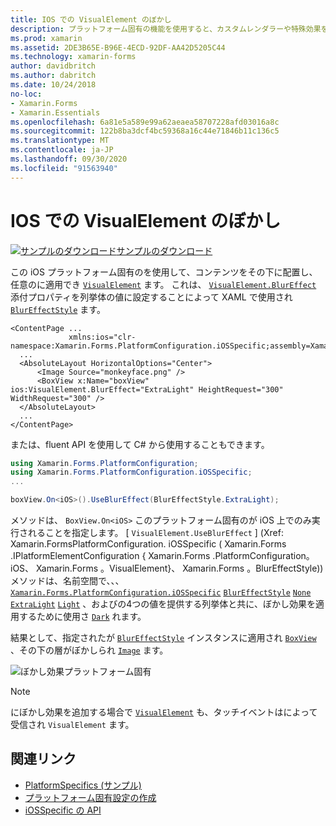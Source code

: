 ```yaml
---
title: IOS での VisualElement のぼかし
description: プラットフォーム固有の機能を使用すると、カスタムレンダラーや特殊効果を実装することなく、特定のプラットフォームでのみ使用できる機能を使用できます。 この記事では、VisualElement にぼかしを適用する iOS プラットフォーム固有のを使用する方法について説明します。
ms.prod: xamarin
ms.assetid: 2DE3B65E-B96E-4ECD-92DF-AA42D5205C44
ms.technology: xamarin-forms
author: davidbritch
ms.author: dabritch
ms.date: 10/24/2018
no-loc:
- Xamarin.Forms
- Xamarin.Essentials
ms.openlocfilehash: 6a81e5a589e99a62aeaea58707228afd03016a8c
ms.sourcegitcommit: 122b8ba3dcf4bc59368a16c44e71846b11c136c5
ms.translationtype: MT
ms.contentlocale: ja-JP
ms.lasthandoff: 09/30/2020
ms.locfileid: "91563940"
---
```

# <a name="visualelement-blur-on-ios"></a>IOS での VisualElement のぼかし

[![サンプルのダウンロード](~/media/shared/download.png)サンプルのダウンロード](https://docs.microsoft.com/samples/xamarin/xamarin-forms-samples/userinterface-platformspecifics)

この iOS プラットフォーム固有のを使用して、コンテンツをその下に配置し、任意のに適用でき [`VisualElement`](xref:Xamarin.Forms.VisualElement) ます。 これは、 [`VisualElement.BlurEffect`](xref:Xamarin.Forms.PlatformConfiguration.iOSSpecific.VisualElement.BlurEffectProperty) 添付プロパティを列挙体の値に設定することによって XAML で使用され [`BlurEffectStyle`](xref:Xamarin.Forms.PlatformConfiguration.iOSSpecific.BlurEffectStyle) ます。

```xaml
<ContentPage ...
             xmlns:ios="clr-namespace:Xamarin.Forms.PlatformConfiguration.iOSSpecific;assembly=Xamarin.Forms.Core">
  ...
  <AbsoluteLayout HorizontalOptions="Center">
      <Image Source="monkeyface.png" />
      <BoxView x:Name="boxView" ios:VisualElement.BlurEffect="ExtraLight" HeightRequest="300" WidthRequest="300" />
  </AbsoluteLayout>
  ...
</ContentPage>
```

または、fluent API を使用して C# から使用することもできます。

```csharp
using Xamarin.Forms.PlatformConfiguration;
using Xamarin.Forms.PlatformConfiguration.iOSSpecific;
...

boxView.On<iOS>().UseBlurEffect(BlurEffectStyle.ExtraLight);
```

メソッドは、 `BoxView.On<iOS>` このプラットフォーム固有のが iOS 上でのみ実行されることを指定します。 [ `VisualElement.UseBlurEffect` ] (Xref: Xamarin.FormsPlatformConfiguration. iOSSpecific ( Xamarin.Forms .IPlatformElementConfiguration { Xamarin.Forms .PlatformConfiguration。 iOS、 Xamarin.Forms 。VisualElement}、 Xamarin.Forms 。BlurEffectStyle)) メソッドは、名前空間で、、、 [`Xamarin.Forms.PlatformConfiguration.iOSSpecific`](xref:Xamarin.Forms.PlatformConfiguration.iOSSpecific) [`BlurEffectStyle`](xref:Xamarin.Forms.PlatformConfiguration.iOSSpecific.BlurEffectStyle) [`None`](xref:Xamarin.Forms.PlatformConfiguration.iOSSpecific.BlurEffectStyle.None) [`ExtraLight`](xref:Xamarin.Forms.PlatformConfiguration.iOSSpecific.BlurEffectStyle.ExtraLight) [`Light`](xref:Xamarin.Forms.PlatformConfiguration.iOSSpecific.BlurEffectStyle.Light) 、およびの4つの値を提供する列挙体と共に、ぼかし効果を適用するために使用さ [`Dark`](xref:Xamarin.Forms.PlatformConfiguration.iOSSpecific.BlurEffectStyle.Dark) れます。

結果として、指定されたが [`BlurEffectStyle`](xref:Xamarin.Forms.PlatformConfiguration.iOSSpecific.BlurEffectStyle) インスタンスに適用され [`BoxView`](xref:Xamarin.Forms.BoxView) 、その下の層がぼかしられ [`Image`](xref:Xamarin.Forms.Image) ます。

![ぼかし効果プラットフォーム固有](applying-blur-images/blur-effect.png)

> [!NOTE]
> にぼかし効果を追加する場合で [`VisualElement`](xref:Xamarin.Forms.VisualElement) も、タッチイベントはによって受信され `VisualElement` ます。

## <a name="related-links"></a>関連リンク

- [PlatformSpecifics (サンプル)](/samples/xamarin/xamarin-forms-samples/userinterface-platformspecifics)
- [プラットフォーム固有設定の作成](~/xamarin-forms/platform/platform-specifics/index.md#creating-platform-specifics)
- [iOSSpecific の API](xref:Xamarin.Forms.PlatformConfiguration.iOSSpecific)